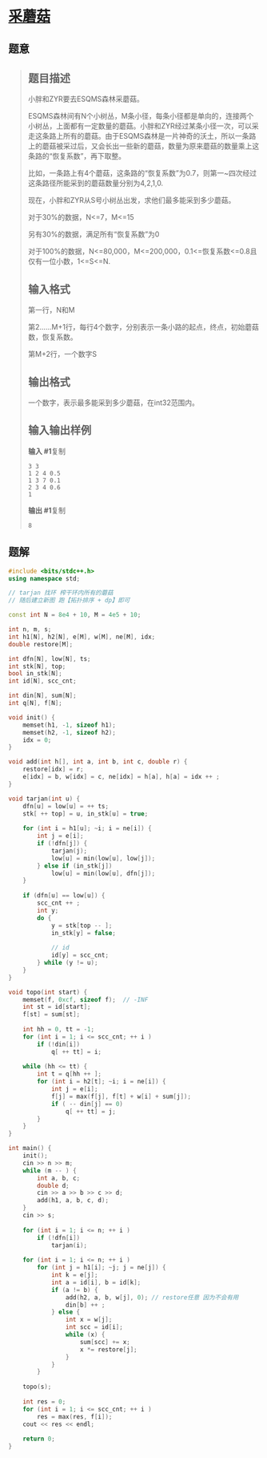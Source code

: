 #  [采蘑菇](https://www.luogu.com.cn/problem/P2656)

## 题意

>   ## 题目描述
>
>   小胖和ZYR要去ESQMS森林采蘑菇。
>
>   ESQMS森林间有N个小树丛，M条小径，每条小径都是单向的，连接两个小树丛，上面都有一定数量的蘑菇。小胖和ZYR经过某条小径一次，可以采走这条路上所有的蘑菇。由于ESQMS森林是一片神奇的沃土，所以一条路上的蘑菇被采过后，又会长出一些新的蘑菇，数量为原来蘑菇的数量乘上这条路的“恢复系数”，再下取整。
>
>   比如，一条路上有4个蘑菇，这条路的“恢复系数”为0.7，则第一~四次经过这条路径所能采到的蘑菇数量分别为4,2,1,0.
>
>   现在，小胖和ZYR从S号小树丛出发，求他们最多能采到多少蘑菇。
>
>   对于30%的数据，N<=7，M<=15
>
>   另有30%的数据，满足所有“恢复系数”为0
>
>   对于100%的数据，N<=80,000，M<=200,000，0.1<=恢复系数<=0.8且仅有一位小数，1<=S<=N.
>
>   ## 输入格式
>
>   第一行，N和M
>
>   第2……M+1行，每行4个数字，分别表示一条小路的起点，终点，初始蘑菇数，恢复系数。
>
>   第M+2行，一个数字S
>
>   ## 输出格式
>
>   一个数字，表示最多能采到多少蘑菇，在int32范围内。
>
>   ## 输入输出样例
>
>   **输入 #1**复制
>
>   ```
>   3 3
>   1 2 4 0.5
>   1 3 7 0.1
>   2 3 4 0.6
>   1
>   ```
>
>   **输出 #1**复制
>
>   ```
>   8
>   ```

## 题解



```c++
#include <bits/stdc++.h>
using namespace std;

// tarjan 找环 榨干环内所有的蘑菇
// 随后建立新图 跑【拓扑排序 + dp】即可

const int N = 8e4 + 10, M = 4e5 + 10;

int n, m, s;
int h1[N], h2[N], e[M], w[M], ne[M], idx;
double restore[M];

int dfn[N], low[N], ts;
int stk[N], top;
bool in_stk[N];
int id[N], scc_cnt;

int din[N], sum[N];
int q[N], f[N];

void init() {
    memset(h1, -1, sizeof h1);
    memset(h2, -1, sizeof h2);
    idx = 0;
}

void add(int h[], int a, int b, int c, double r) {
    restore[idx] = r;
    e[idx] = b, w[idx] = c, ne[idx] = h[a], h[a] = idx ++ ;
}

void tarjan(int u) {
    dfn[u] = low[u] = ++ ts;
    stk[ ++ top] = u, in_stk[u] = true;
    
    for (int i = h1[u]; ~i; i = ne[i]) {
        int j = e[i];
        if (!dfn[j]) {
            tarjan(j);
            low[u] = min(low[u], low[j]);
        } else if (in_stk[j])
            low[u] = min(low[u], dfn[j]);
    }
    
    if (dfn[u] == low[u]) {
        scc_cnt ++ ;
        int y;
        do {
            y = stk[top -- ];
            in_stk[y] = false;
            
            // id
            id[y] = scc_cnt;
        } while (y != u);
    }
}

void topo(int start) {
    memset(f, 0xcf, sizeof f);  // -INF
    int st = id[start];
    f[st] = sum[st];
    
    int hh = 0, tt = -1;
    for (int i = 1; i <= scc_cnt; ++ i )
        if (!din[i])
            q[ ++ tt] = i;
            
    while (hh <= tt) {
        int t = q[hh ++ ];
        for (int i = h2[t]; ~i; i = ne[i]) {
            int j = e[i];
            f[j] = max(f[j], f[t] + w[i] + sum[j]);
            if ( -- din[j] == 0)
                q[ ++ tt] = j;
        }
    }
}

int main() {
    init();
    cin >> n >> m;
    while (m -- ) {
        int a, b, c;
        double d;
        cin >> a >> b >> c >> d;
        add(h1, a, b, c, d);
    }
    cin >> s;
    
    for (int i = 1; i <= n; ++ i )
        if (!dfn[i])
            tarjan(i);
    
    for (int i = 1; i <= n; ++ i )
        for (int j = h1[i]; ~j; j = ne[j]) {
            int k = e[j];
            int a = id[i], b = id[k];
            if (a != b) {
                add(h2, a, b, w[j], 0); // restore任意 因为不会有用
                din[b] ++ ;
            } else {
                int x = w[j];
                int scc = id[i];
                while (x) {
                    sum[scc] += x;
                    x *= restore[j];
                }
            }
        }
    
    topo(s);
    
    int res = 0;
    for (int i = 1; i <= scc_cnt; ++ i )
        res = max(res, f[i]);
    cout << res << endl;
    
    return 0;
}
```



```python3

```

